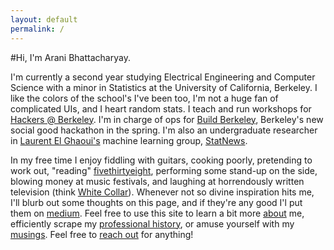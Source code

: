 ```yaml
---
layout: default
permalink: /
---
```


#Hi, I'm Arani Bhattacharyay.

I'm currently a second year studying Electrical Engineering and Computer Science with a minor in Statistics at the University of California, Berkeley. I like the colors of the school's I've been too, I'm not a huge fan of complicated UIs, and I heart random stats. I teach and run workshops for [Hackers @ Berkeley](http://hackersatberkeley.com/). I'm in charge of ops for [Build Berkeley](http://buildberkeley.com/), Berkeley's new social good hackathon in the spring. I'm also an undergraduate researcher in [Laurent El Ghaoui's](http://www.eecs.berkeley.edu/~elghaoui/) machine learning group, [StatNews](http://statnews.org/).

In my free time I enjoy fiddling with guitars, cooking poorly, pretending to work out, "reading" [fivethirtyeight](http://fivethirtyeight.com/), performing some stand-up on the side, blowing money at music festivals, and laughing at horrendously written television (think [White Collar](http://www.imdb.com/title/tt1358522/)). Whenever not so divine inspiration hits me, I'll blurb out some thoughts on this page, and if they're any good I'l put them on [medium](https://medium.com/@aranibatta). Feel free to use this site to learn a bit more [about](http://arani.io/about) me, efficiently scrape my [professional history](http://arani.io/cv), or amuse yourself with my [musings](http://arani.io/thoughts). Feel free to [reach out](mailto:arani@arani.io) for anything!